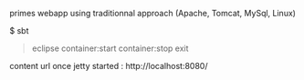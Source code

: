 primes webapp using traditionnal approach (Apache, Tomcat, MySql, Linux)

$ sbt
> eclipse
> container:start
> container:stop
> exit

content url once jetty started : http://localhost:8080/

